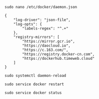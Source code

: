 ``sudo nano /etc/docker/daemon.json``

```
{
    "log-driver": "json-file",
    "log-opts": {
        "labels-regex": "^.+"
    },
    "registry-mirrors": [
        "https://mirror.gcr.io",
        "https://daocloud.io",
        "https://c.163.com/",
        "https://registry.docker-cn.com",
        "https://dockerhub.timeweb.cloud"
    ]
}
```

``sudo systemctl daemon-reload``

``sudo service docker restart``

``sudo service docker status``
